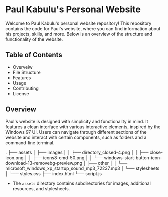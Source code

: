 # Paul Kabulu's Personal Website

Welcome to Paul Kabulu's personal website repository! This repository contains the code for Paul's website, where you can find information about his projects, skills, and more. Below is an overview of the structure and functionality of the website.

## Table of Contents

+ Overveiw
+ File Structure
+ Features
+ Usage 
+ Contributing
+ License

## Overview

Paul's website is designed with simplicity and functionality in mind. It features a clean interface with various interactive elements, inspired by the Windows 97 UI. Users can navigate through different sections of the website and interact with certain components, such as folders and a command-line terminal.

.
├── assets
│   ├── images
│   │   ├── directory_closed-4.png
│   │   ├── close-icon.png
│   │   ├── icons8-cmd-50.png
│   │   └── windows-start-button-icon-download-13-removebg-preview.png
│   ├── other
│   │   └── microsoft_windows_xp_startup_sound_mp3_72237.mp3
│   └── stylesheets
│       └── styles.css
├── index.html
└── script.js

+ The ``assets`` directory contains subdirectories for images, additional resources, and stylesheets.
